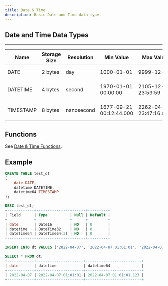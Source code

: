```yaml
---
title: Date & Time
description: Basic Date and Time data type.
---
```


## Date and Time Data Types

---
|  Name | Storage Size |  Resolution | Min Value             | Max Value                     | Description
|------------| ------- |  ---------- | --------------------- |------------------------------ | ---------------------- |
|  DATE      | 2 bytes |  day        | 1000-01-01            | 9999-12-31                    | YYYY-MM-DD             |
|  DATETIME  | 4 bytes |  second     | 1970-01-01 00:00:00   | 2105-12-31 23:59:59           | YYYY-MM-DD hh:mm:ss    |
|  TIMESTAMP | 8 bytes |  nanosecond | 1677-09-21 00:12:44.000 | 2262-04-11 23:47:16.854     | YYYY-MM-DD hh:mm:ss.ff |

## Functions

See [Date & Time Functions](/doc/reference/functions/datetime-functions).

## Example
```sql
CREATE TABLE test_dt
(
    date DATE,
    datetime DATETIME,
    datetime64 TIMESTAMP 
);

DESC test_dt;
+------------+---------------+------+---------+
| Field      | Type          | Null | Default |
+------------+---------------+------+---------+
| date       | Date16        | NO   | 0       |
| datetime   | DateTime32    | NO   | 0       |
| datetime64 | DateTime64(3) | NO   | 0       |
+------------+---------------+------+---------+

INSERT INTO dt VALUES ('2022-04-07', '2022-04-07 01:01:01', '2022-04-07 01:01:01.123');

SELECT * FROM dt;
+------------+---------------------+-------------------------+
| date       | datetime            | datetime64              |
+------------+---------------------+-------------------------+
| 2022-04-07 | 2022-04-07 01:01:01 | 2022-04-07 01:01:01.123 |
+------------+---------------------+-------------------------+
```
